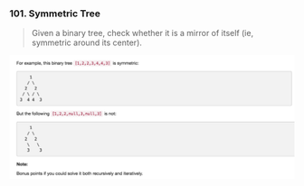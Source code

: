 ### 101. Symmetric Tree
>Given a binary tree, check whether it is a mirror of itself (ie, symmetric around its center).

![](example.png)

